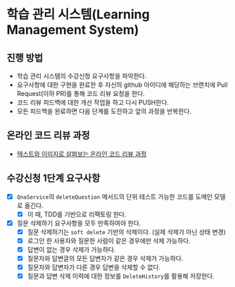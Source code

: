 # 학습 관리 시스템(Learning Management System)
## 진행 방법
* 학습 관리 시스템의 수강신청 요구사항을 파악한다.
* 요구사항에 대한 구현을 완료한 후 자신의 github 아이디에 해당하는 브랜치에 Pull Request(이하 PR)를 통해 코드 리뷰 요청을 한다.
* 코드 리뷰 피드백에 대한 개선 작업을 하고 다시 PUSH한다.
* 모든 피드백을 완료하면 다음 단계를 도전하고 앞의 과정을 반복한다.

## 온라인 코드 리뷰 과정
* [텍스트와 이미지로 살펴보는 온라인 코드 리뷰 과정](https://github.com/next-step/nextstep-docs/tree/master/codereview)

## 수강신청 1단계 요구사항
- [x] `QnaService`의 `deleteQuestion` 메서드의 단위 테스트 가능한 코드를 도메인 모델로 옮긴다.
    - [x] 이 때, TDD를 기반으로 리팩토링 한다.
- [x] 질문 삭제하기 요구사항을 모두 만족하여야 한다.
    - [x] 질문 삭제하기는 `soft delete` 기반의 삭제이다. (실제 삭제가 아닌 상태 변경)
    - [x] 로그인 한 사용자와 질문한 사람이 같은 경우에만 삭제 가능하다.
    - [x] 답변이 없는 경우 삭제가 가능하다.
    - [x] 질문자와 답변글의 모든 답변자가 같은 경우 삭제가 가능하다.
    - [x] 질문자와 답변자가 다른 경우 답변을 삭제할 수 없다.
    - [x] 질문과 답변 삭제 이력에 대한 정보를 `DeleteHistory`를 활용해 저장한다.